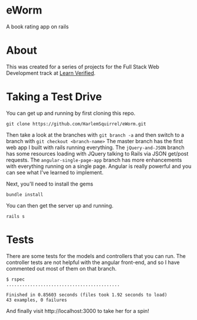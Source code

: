 # eWorm
A book rating app on rails

# About
This was created for a series of projects for the Full Stack Web Development track at [Learn Verified][learn-co].

# Taking a Test Drive
You can get up and running by first cloning this repo.
```
git clone https://github.com/HarlemSquirrel/eWorm.git
```
Then take a look at the branches with `git branch -a` and then switch to a branch with `git checkout <branch-name>` The master branch has the first web app I built with rails running everything. The `jQuery-and-JSON` branch has some resources loading with JQuery talking to Rails via JSON get/post requests. The `angular-single-page-app` branch has more enhancements with everything running on a single page. Angular is really powerful and you can see what I've learned to implement.

Next, you'll need to install the gems
```
bundle install
```

You can then get the server up and running.
```
rails s
```

# Tests
There are some tests for the models and controllers that you can run. The controller tests are not helpful with the angular front-end, and so I have commented out most of them on that branch. 
```
$ rspec
...........................................

Finished in 0.85603 seconds (files took 1.92 seconds to load)
43 examples, 0 failures
```

And finally visit http://localhost:3000 to take her for a spin!

[learn-co]: http://learn.co
